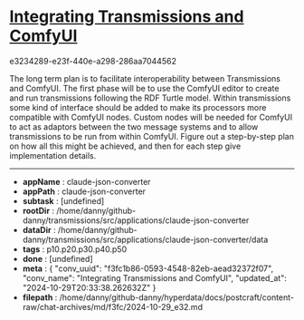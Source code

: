 # [Integrating Transmissions and ComfyUI](https://claude.ai/chat/f3fc1b86-0593-4548-82eb-aead32372f07)

e3234289-e23f-440e-a298-286aa7044562

The long term plan is to facilitate interoperability between Transmissions and ComfyUI. The first phase will be to use the ComfyUI editor to create and run transmissions following the RDF Turtle model. Within transmissions some kind of interface should be added to make its processors more compatible with ComfyUI nodes. Custom nodes will be needed for ComfyUI to act as adaptors between the two message systems and to allow transmissions to be run from within ComfyUI. Figure out a step-by-step plan on how all this might be achieved, and then for each step give implementation details.

---

* **appName** : claude-json-converter
* **appPath** : claude-json-converter
* **subtask** : [undefined]
* **rootDir** : /home/danny/github-danny/transmissions/src/applications/claude-json-converter
* **dataDir** : /home/danny/github-danny/transmissions/src/applications/claude-json-converter/data
* **tags** : p10.p20.p30.p40.p50
* **done** : [undefined]
* **meta** : {
  "conv_uuid": "f3fc1b86-0593-4548-82eb-aead32372f07",
  "conv_name": "Integrating Transmissions and ComfyUI",
  "updated_at": "2024-10-29T20:33:38.262632Z"
}
* **filepath** : /home/danny/github-danny/hyperdata/docs/postcraft/content-raw/chat-archives/md/f3fc/2024-10-29_e32.md